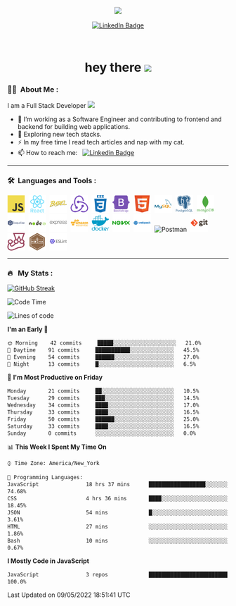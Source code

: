 <p align="center"><img src="https://media.giphy.com/media/f6hnhHkks8bk4jwjh3/giphy.gif" width="175"/></p>
<p align="center">
<a href="https://www.linkedin.com/in/katy-feng/"><img src="https://img.shields.io/badge/LinkedIn-blue?style=for-the-badge&logo=linkedin&logoColor=white" alt="LinkedIn Badge"></a>
</p>
<p id="badges" align="center">
  <img src="https://komarev.com/ghpvc/?username=katyfsy&style=flat-square&color=blue" alt=""/>
</p>

<h1 align="center">hey there <img src="https://media.giphy.com/media/hvRJCLFzcasrR4ia7z/giphy.gif" width="30px"></h1>


### :woman_technologist: &nbsp;About Me :

I am a Full Stack Developer <img src="https://media.giphy.com/media/WUlplcMpOCEmTGBtBW/giphy.gif" width="30">

- 🔭 I’m working as a Software Engineer and contributing to frontend and backend for building web applications.
- 🌱 Exploring new tech stacks.
- ⚡ In my free time I read tech articles and nap with my cat.
- 📫 How to reach me: &nbsp; [![Linkedin Badge](https://img.shields.io/badge/-katyfsy-blue?style=flat&logo=Linkedin&logoColor=white)](https://www.linkedin.com/in/katy-feng/)

---

### 🛠 &nbsp;Languages and Tools :

<p>
<img src="https://github.com/devicons/devicon/blob/master/icons/javascript/javascript-original.svg" title="JavaScript" alt="JavaScript" width="40" height="40"/>&nbsp;
<img src="https://github.com/devicons/devicon/blob/master/icons/react/react-original-wordmark.svg" title="React" alt="React" width="40" height="40"/>&nbsp;
<img src="https://github.com/devicons/devicon/blob/master/icons/babel/babel-original.svg" title="Babel" alt="Babel" width="40" height="40"/>&nbsp;  
<img src="https://github.com/devicons/devicon/blob/master/icons/redux/redux-original.svg" title="Redux" alt="Redux " width="40" height="40"/>&nbsp;
<img src="https://github.com/devicons/devicon/blob/master/icons/css3/css3-plain-wordmark.svg"  title="CSS3" alt="CSS" width="40" height="40"/>&nbsp;
<img src="https://github.com/devicons/devicon/blob/master/icons/bootstrap/bootstrap-plain-wordmark.svg"  title="Bootstrap" alt="Bootstrap" width="40" height="40"/>&nbsp;
<img src="https://github.com/devicons/devicon/blob/master/icons/html5/html5-original.svg" title="HTML5" alt="HTML" width="40" height="40"/>&nbsp;
<img src="https://github.com/devicons/devicon/blob/master/icons/mysql/mysql-original-wordmark.svg" title="MySQL"  alt="MySQL" width="40" height="40"/>&nbsp;
<img src="https://github.com/devicons/devicon/blob/master/icons/postgresql/postgresql-plain-wordmark.svg" title="Postgresql"  alt="Postgresql" width="40" height="40"/>&nbsp;  
<img src="https://github.com/devicons/devicon/blob/master/icons/mongodb/mongodb-plain-wordmark.svg" title="Mongodb"  alt="Mongodb" width="40" height="40"/>&nbsp; 
<img src="https://github.com/devicons/devicon/blob/master/icons/sequelize/sequelize-plain-wordmark.svg" title="Sequelize"  alt="Sequelize" width="40" height="40"/>&nbsp; 
<img src="https://github.com/devicons/devicon/blob/master/icons/nodejs/nodejs-original-wordmark.svg" title="NodeJS" alt="NodeJS" width="40" height="40"/>&nbsp;
<img src="https://github.com/devicons/devicon/blob/master/icons/express/express-original-wordmark.svg" title="Express" alt="Express" width="40" height="40"/>&nbsp;
<img src="https://github.com/devicons/devicon/blob/master/icons/amazonwebservices/amazonwebservices-plain-wordmark.svg" title="AWS" alt="AWS" width="40" height="40"/>&nbsp;
<img src="https://github.com/devicons/devicon/blob/master/icons/docker/docker-plain-wordmark.svg" title="Docker" alt="Docker" width="40" height="40"/>&nbsp;
<img src="https://github.com/devicons/devicon/blob/master/icons/nginx/nginx-original.svg" title="Nginx" alt="Nginx" width="40" height="40"/>&nbsp;
<img src="https://github.com/devicons/devicon/blob/master/icons/webpack/webpack-plain-wordmark.svg" title="Webpack" alt="Webpack" width="40" height="40"/>&nbsp;
<img src="https://www.vectorlogo.zone/logos/getpostman/getpostman-icon.svg" title="Postman"  alt="Postman" width="40" height="40"/>&nbsp;
<img src="https://github.com/devicons/devicon/blob/master/icons/git/git-original-wordmark.svg" title="Git" **alt="Git" width="40" height="40"/>&nbsp;
<img src="https://github.com/devicons/devicon/blob/master/icons/jest/jest-plain.svg" title="Jest" **alt="Jest" width="40" height="40"/>&nbsp;
<img src="https://github.com/devicons/devicon/blob/master/icons/mocha/mocha-plain.svg" title="Mocha" **alt="Mocha" width="40" height="40"/>&nbsp;
<img src="https://github.com/devicons/devicon/blob/master/icons/eslint/eslint-original-wordmark.svg" title="Eslint" **alt="Eslint" width="40" height="40"/>&nbsp;

  
</p>


---

### 🔥 &nbsp; My Stats :
[![GitHub Streak](http://github-readme-streak-stats.herokuapp.com?user=katyfsy&theme=blue-green&background=000000)](https://git.io/streak-stats)

<!--START_SECTION:waka-->
![Code Time](http://img.shields.io/badge/Code%20Time-0-blue)

![Lines of code](https://img.shields.io/badge/From%20Hello%20World%20I%27ve%20Written-17%20Thousand%20lines%20of%20code-blue)

**I'm an Early 🐤** 

```text
🌞 Morning    42 commits     █████░░░░░░░░░░░░░░░░░░░░   21.0% 
🌆 Daytime    91 commits     ███████████░░░░░░░░░░░░░░   45.5% 
🌃 Evening    54 commits     ██████░░░░░░░░░░░░░░░░░░░   27.0% 
🌙 Night      13 commits     █░░░░░░░░░░░░░░░░░░░░░░░░   6.5%

```
📅 **I'm Most Productive on Friday** 

```text
Monday       21 commits     ██░░░░░░░░░░░░░░░░░░░░░░░   10.5% 
Tuesday      29 commits     ███░░░░░░░░░░░░░░░░░░░░░░   14.5% 
Wednesday    34 commits     ████░░░░░░░░░░░░░░░░░░░░░   17.0% 
Thursday     33 commits     ████░░░░░░░░░░░░░░░░░░░░░   16.5% 
Friday       50 commits     ██████░░░░░░░░░░░░░░░░░░░   25.0% 
Saturday     33 commits     ████░░░░░░░░░░░░░░░░░░░░░   16.5% 
Sunday       0 commits      ░░░░░░░░░░░░░░░░░░░░░░░░░   0.0%

```


📊 **This Week I Spent My Time On** 

```text
⌚︎ Time Zone: America/New_York

💬 Programming Languages: 
JavaScript               18 hrs 37 mins      ██████████████████░░░░░░░   74.68% 
CSS                      4 hrs 36 mins       ████░░░░░░░░░░░░░░░░░░░░░   18.45% 
JSON                     54 mins             █░░░░░░░░░░░░░░░░░░░░░░░░   3.61% 
HTML                     27 mins             ░░░░░░░░░░░░░░░░░░░░░░░░░   1.86% 
Bash                     10 mins             ░░░░░░░░░░░░░░░░░░░░░░░░░   0.67%

```

**I Mostly Code in JavaScript** 

```text
JavaScript               3 repos             █████████████████████████   100.0%

```



 Last Updated on 09/05/2022 18:51:41 UTC
<!--END_SECTION:waka-->
